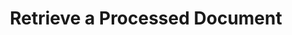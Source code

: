 ---
title: Retrieve a Processed Document
excerpt: >-
  Access the analysis results of your submitted document using this endpoint.
  The `status` field indicates the document's current processing stage, and the
  `result` field provides the extracted plain text for AI comprehension, as well
  as more granular structured information such as bounding boxes for detected
  tables and text blocks.
api:
  file: openapi (2).json
  operationId: get_document
hidden: false
---